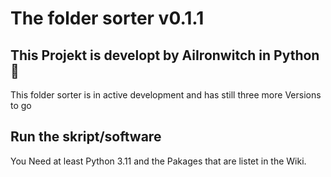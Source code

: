 # The folder sorter v0.1.1
## This Projekt is developt by AiIronwitch in Python 🐍
This folder sorter is in active development and has still three more Versions to go
## Run the skript/software
You Need at least Python 3.11 and the Pakages that are listet in the Wiki.